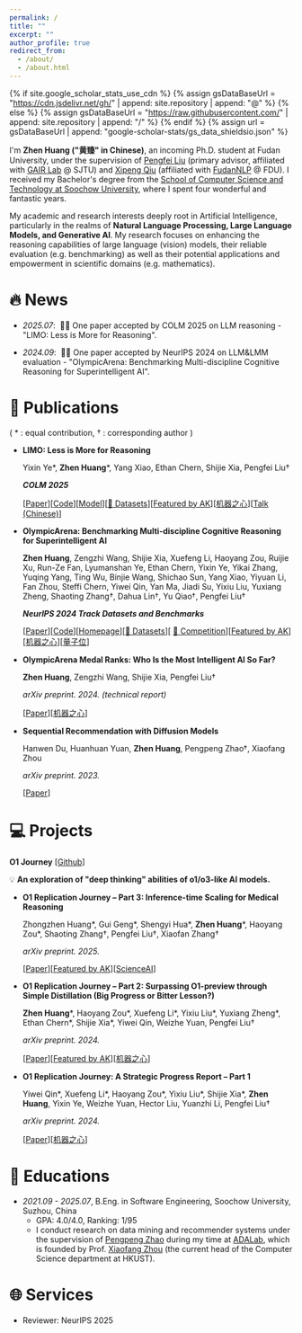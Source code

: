 ```yaml
---
permalink: /
title: ""
excerpt: ""
author_profile: true
redirect_from: 
  - /about/
  - /about.html
---
```


{% if site.google_scholar_stats_use_cdn %}
{% assign gsDataBaseUrl = "https://cdn.jsdelivr.net/gh/" | append: site.repository | append: "@" %}
{% else %}
{% assign gsDataBaseUrl = "https://raw.githubusercontent.com/" | append: site.repository | append: "/" %}
{% endif %}
{% assign url = gsDataBaseUrl | append: "google-scholar-stats/gs_data_shieldsio.json" %}

<span class='anchor' id='about-me'></span>

I'm **Zhen Huang ("黄臻" in Chinese)**, an incoming Ph.D. student at Fudan University, under the supervision of [Pengfei Liu](http://pfliu.com/) (primary advisor, affiliated with [GAIR Lab](https://plms.ai/) @ SJTU) and [Xipeng Qiu](https://xpqiu.github.io/) (affiliated with [FudanNLP](https://nlp.fudan.edu.cn/) @ FDU). I received my Bachelor's degree from the [School of Computer Science and Technology at Soochow University](https://scst.suda.edu.cn/), where I spent four wonderful and fantastic years.

My academic and research interests deeply root in Artificial Intelligence, particularly in the realms of **Natural Language Processing, Large Language Models, and Generative AI**. My research focuses on enhancing the reasoning capabilities of large language (vision) models, their reliable evaluation (e.g. benchmarking) as well as their potential applications and empowerment in scientific domains (e.g. mathematics).

# 🔥 News

- *2025.07*: &nbsp;🎉🎉 One paper accepted by COLM 2025 on LLM reasoning - "LIMO: Less is More for Reasoning".

- *2024.09*: &nbsp;🎉🎉 One paper accepted by NeurIPS 2024 on LLM&LMM evaluation - "OlympicArena: Benchmarking Multi-discipline Cognitive Reasoning for Superintelligent AI".

# 📝 Publications 

( * : equal contribution,   † :  corresponding author )

- **LIMO: Less is More for Reasoning**
  
  Yixin Ye\*, **Zhen Huang**\*, Yang Xiao, Ethan Chern, Shijie Xia, Pengfei Liu†
  
  ***COLM 2025***
  
  [[Paper](https://arxiv.org/pdf/2502.03387)][[Code](https://github.com/GAIR-NLP/LIMO)][[Model](https://huggingface.co/GAIR/LIMO)][[🤗 Datasets](https://huggingface.co/datasets/GAIR/LIMO)][[Featured by AK](https://x.com/_akhaliq/status/1887372529112686810)][[机器之心](https://mp.weixin.qq.com/s/c62TWyepruRYf_1xHFKw4g)][[Talk (Chinese)](https://www.bilibili.com/video/BV1y3PeeMEmq/?share_source=copy_web&vd_source=18acb84f1f430e0cde1dfee88e7b1879)]
  

- **OlympicArena: Benchmarking Multi-discipline Cognitive Reasoning for Superintelligent AI**
  
  **Zhen Huang**, Zengzhi Wang, Shijie Xia, Xuefeng Li, Haoyang Zou, Ruijie Xu, Run-Ze Fan, Lyumanshan Ye, Ethan Chern, Yixin Ye, Yikai Zhang, Yuqing Yang, Ting Wu, Binjie Wang, Shichao Sun, Yang Xiao, Yiyuan Li, Fan Zhou, Steffi Chern, Yiwei Qin, Yan Ma, Jiadi Su, Yixiu Liu, Yuxiang Zheng, Shaoting Zhang†, Dahua Lin†, Yu Qiao†, Pengfei Liu†
  
  ***NeurIPS 2024 Track Datasets and Benchmarks***
  
  [[Paper](https://arxiv.org/pdf/2406.12753)][[Code](https://github.com/GAIR-NLP/OlympicArena)][[Homepage](https://gair-nlp.github.io/OlympicArena/)][[🤗 Datasets](https://huggingface.co/datasets/GAIR/OlympicArena)][ [🤗 Competition](https://huggingface.co/spaces/GAIR/OlympicArenaSubmission)][[Featured by AK](https://x.com/_akhaliq/status/1803265217826107588)][[机器之心](https://mp.weixin.qq.com/s/M16i34Vejq9DruMvfYsOtA)][[量子位](https://mp.weixin.qq.com/s/bhm84ToAsFc1GrjWbqJMYg)]

- **OlympicArena Medal Ranks: Who Is the Most Intelligent AI So Far?**
  
  **Zhen Huang**, Zengzhi Wang, Shijie Xia, Pengfei Liu†
  
  *arXiv preprint. 2024.  (technical report)*
  
  [[Paper](https://arxiv.org/pdf/2406.16772)][[机器之心](https://mp.weixin.qq.com/s/YdGPDE5Jgp3vnWCxrwMsgA)]


- **Sequential Recommendation with Diffusion Models**
  
  Hanwen Du, Huanhuan Yuan, **Zhen Huang**, Pengpeng Zhao†, Xiaofang Zhou
  
  *arXiv preprint. 2023.* 
  
  [[Paper](https://arxiv.org/pdf/2304.04541.pdf)]


# 💻 Projects

**O1 Journey**  [[Github](https://github.com/GAIR-NLP/O1-Journey)]

💡 **An exploration of "deep thinking" abilities of o1/o3-like AI models.**

- **O1 Replication Journey – Part 3: Inference-time Scaling for Medical Reasoning**
  
  Zhongzhen Huang\*, Gui Geng\*, Shengyi Hua\*, **Zhen Huang**\*, Haoyang Zou\*, Shaoting Zhang†, Pengfei Liu†, Xiaofan Zhang†
  
  *arXiv preprint. 2025.*
  
  [[Paper](https://arxiv.org/pdf/2501.06458)][[Featured by AK](https://x.com/_akhaliq/status/1879021571870007669)][[ScienceAI](https://mp.weixin.qq.com/s/-e3V9TwToGK71530icTeQg)]

- **O1 Replication Journey – Part 2: Surpassing O1-preview through Simple Distillation (Big Progress or Bitter Lesson?)**
  
  **Zhen Huang**\*, Haoyang Zou\*, Xuefeng Li\*, Yixiu Liu\*, Yuxiang Zheng\*, Ethan Chern\*, Shijie Xia\*, Yiwei Qin, Weizhe Yuan, Pengfei Liu†
  
  *arXiv preprint. 2024.*
  
  [[Paper](https://arxiv.org/pdf/2411.16489)][[Featured by AK](https://x.com/_akhaliq/status/1861276718771601739)][[机器之心](https://mp.weixin.qq.com/s/bJc_hSrXsUgrzAfSxAoYoA)]

- **O1 Replication Journey: A Strategic Progress Report – Part 1**
  
  Yiwei Qin\*, Xuefeng Li\*, Haoyang Zou\*, Yixiu Liu\*, Shijie Xia\*, **Zhen Huang**, Yixin Ye, Weizhe Yuan, Hector Liu, Yuanzhi Li, Pengfei Liu†
  
  *arXiv preprint. 2024.*
  
  [[Paper](https://arxiv.org/pdf/2410.18982)][[机器之心](https://mp.weixin.qq.com/s/ZO_Rv98OakPuBaZl9Tw5VA)]


# 📖 Educations
- *2021.09 - 2025.07*, B.Eng. in Software Engineering, Soochow University, Suzhou, China
  - GPA: 4.0/4.0, Ranking: 1/95
  - I conduct research on data mining and recommender systems under the supervision of [Pengpeng Zhao](https://web.suda.edu.cn/ppzhao/) during my time at [ADALab](https://ada.suda.edu.cn/), which is founded by Prof. [Xiaofang Zhou](https://seng.hkust.edu.hk/about/people/faculty/xiaofang-zhou) (the current head of the Computer Science department at HKUST).

# 🌐 Services

- Reviewer: NeurIPS 2025
